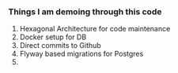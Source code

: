 ### Things I am demoing through this code

1. Hexagonal Architecture for code maintenance
2. Docker setup for DB
3. Direct commits to Github
4. Flyway based migrations for Postgres
5. 
